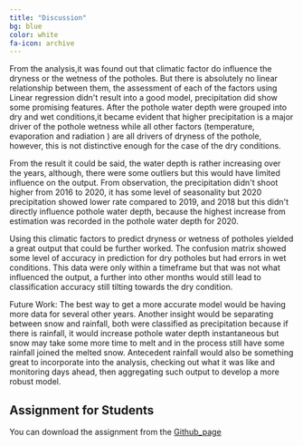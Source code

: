 ```yaml
---
title: "Discussion"
bg: blue
color: white
fa-icon: archive
---
```

From the analysis,it was found out that climatic factor do influence the dryness or the wetness of the potholes. But there is absolutely no linear relationship between them, the assessment of each of the factors using Linear regression didn't result into a good model, precipitation did show some promising features. After the pothole water depth were grouped into dry and wet conditions,it became evident  that higher precipitation is a major driver of the pothole wetness while all other factors (temperature, evaporation and radiation ) are all drivers of dryness of the pothole, however, this is not distinctive enough for the case of the dry conditions.

From the result it could be said, the water depth is rather increasing over the years, although, there were some outliers but this would have limited influence on the output. From observation, the precipitation didn't shoot higher from 2016 to 2020, it has some level of seasonality but 2020 precipitation showed lower rate compared to 2019, and 2018 but this didn't directly influence pothole water depth, because the highest increase from  estimation was recorded in the pothole water depth for 2020.

Using this climatic factors to predict dryness or wetness of potholes yielded a great output that could be further worked. The confusion matrix showed some level of accuracy in prediction for dry potholes but had errors in wet conditions. This data were only within a timeframe but that was not what influenced the output, a further into other months would still lead to classification accuracy still tilting towards the dry condition.

Future Work: The best way to get a more accurate model would be having more data for several other years. Another insight would be separating between snow and rainfall, both were classified as precipitation because if there is rainfall, it would increase pothole water depth instantaneous but snow may take some more time to melt and in the process still have some rainfall joined the melted snow. Antecedent rainfall would also be something great to incorporate into the
analysis, checking out what it was like and  monitoring days ahead, then aggregating such output to develop a more robust  model.

## Assignment for Students

You can download the assignment from the [Github_page](https://github.com/OSO3670/DryPotholeProject/blob/gh-pages/Assignment%20for%20students.ipynb)
